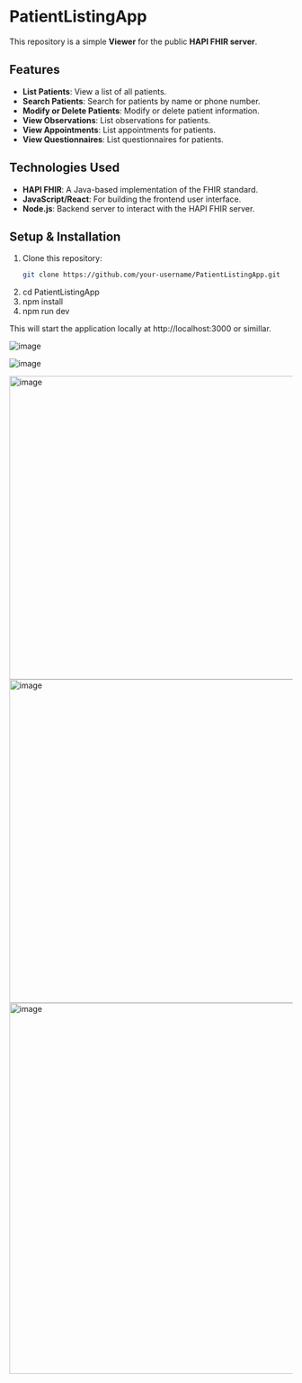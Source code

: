 # PatientListingApp

This repository is a simple **Viewer** for the public **HAPI FHIR server**.

## Features

- **List Patients**: View a list of all patients.
- **Search Patients**: Search for patients by name or phone number.
- **Modify or Delete Patients**: Modify or delete patient information.
- **View Observations**: List observations for patients.
- **View Appointments**: List appointments for patients.
- **View Questionnaires**: List questionnaires for patients.

## Technologies Used

- **HAPI FHIR**: A Java-based implementation of the FHIR standard.
- **JavaScript/React**: For building the frontend user interface.
- **Node.js**: Backend server to interact with the HAPI FHIR server.

## Setup & Installation

1. Clone this repository:
   ```bash
   git clone https://github.com/your-username/PatientListingApp.git

2. cd PatientListingApp
3. npm install
4. npm run dev

This will start the application locally at http://localhost:3000 or simillar.


![image](https://github.com/user-attachments/assets/c8c67d46-89a3-4b60-90fd-e11e29e18f70)






![image](https://github.com/user-attachments/assets/f46d501a-d492-4e96-b7e5-ce4b038e3833)






<img width="539" alt="image" src="https://github.com/user-attachments/assets/deca644c-d99c-4202-8efa-3bb2db839a16" />







<img width="575" alt="image" src="https://github.com/user-attachments/assets/a977bdbf-c466-4791-aede-577cd619ff78" />






<img width="659" alt="image" src="https://github.com/user-attachments/assets/f31eefd7-baf8-4179-8f78-3988d6bdccf1" />

